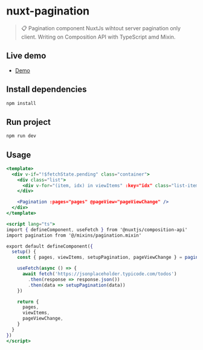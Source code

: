 # nuxt-pagination

> 📋 Pagination component NuxtJs wihtout server pagination only client. Writing on Composition API with TypeScript amd Mixin.

## Live demo

- [Demo](https://alexanderguminskii.github.io/nuxt-pagination/)

## Install dependencies
```bash
npm install
```

## Run project
```bash
npm run dev
```

## Usage

```jsx
<template>
  <div v-if="!$fetchState.pending" class="container">
    <div class="list">
      <div v-for="(item, idx) in viewItems" :key="idx" class="list-item"> {{ item }} </div>   
    </div>

    <Pagination :pages="pages" @pageView="pageViewChange" />
  </div>
</template>

<script lang="ts">
import { defineComponent, useFetch } from '@nuxtjs/composition-api'
import pagination from '@/mixins/pagination.mixin'

export default defineComponent({
  setup() {
    const { pages, viewItems, setupPagination, pageViewChange } = pagination()

    useFetch(async () => {
      await fetch('https://jsonplaceholder.typicode.com/todos')
        .then(response => response.json())
        .then(data => setupPagination(data))
    })

    return {
      pages,
      viewItems,
      pageViewChange,
    }
  }
})
</script>
```